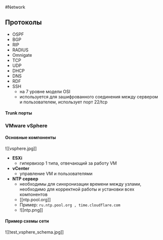 #Network
## Протоколы
- OSPF 
- BGP 
- RIP 
- RADIUS
- Omnigate
- TCP
- UDP
- DHCP
- DNS
- RDF
- SSH
	- на 7 уровне модели OSI
	- используется для зашифрованного соединения между сервером и пользователем, использует порт 22/tcp
#### **Trunk порты**

### VMware vSphere
#### Основные компоненты
![[vsphere.jpg]]
- **ESXi**
	- гипервизор 1 типа, отвечающий за работу VM
-  **vCenter**
	- управление VM и пользователями
- **NTP** **сервер**
	- необходимы для синхронизации времени между узлами, необходимо для корректной работы и установки всех компонентов
	- [[ntp.pool.org]]
	- Пример: ```ru.ntp.pool.org , time.cloudflare.com```
	- ![[ntp.png]]
#### Пример схемы сети 
![[test_vsphere_schema.jpg]]